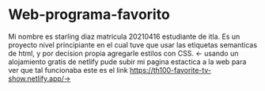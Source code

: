 # Web-programa-favorito
Mi nombre es starling diaz matricula 20210416 estudiante de itla.
Es un proyecto nivel principiante en el cual tuve que usar las etiquetas semanticas de html, y por decision propia agregarle estilos con CSS.
<- usando un alojamiento gratis de netlify pude subir mi pagina estactica a la web para ver que tal funcionaba este es el link https://th100-favorite-tv-show.netlify.app/->
